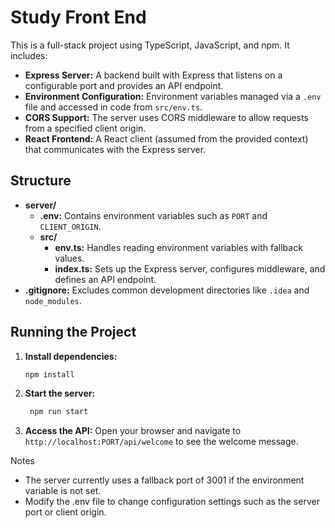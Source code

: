 # Study Front End

This is a full-stack project using TypeScript, JavaScript, and npm. It includes:

- **Express Server:** A backend built with Express that listens on a configurable port and provides an API endpoint.
- **Environment Configuration:** Environment variables managed via a `.env` file and accessed in code from `src/env.ts`.
- **CORS Support:** The server uses CORS middleware to allow requests from a specified client origin.
- **React Frontend:** A React client (assumed from the provided context) that communicates with the Express server.

## Structure

- **server/**
    - **.env:** Contains environment variables such as `PORT` and `CLIENT_ORIGIN`.
    - **src/**
        - **env.ts:** Handles reading environment variables with fallback values.
        - **index.ts:** Sets up the Express server, configures middleware, and defines an API endpoint.
- **.gitignore:** Excludes common development directories like `.idea` and `node_modules`.

## Running the Project

1. **Install dependencies:**
   ```bash
   npm install
   ```
   
2. **Start the server:**
   ```bash 
    npm run start
   ```
   
3. **Access the API:**
   Open your browser and navigate to `http://localhost:PORT/api/welcome` to see the welcome message.

Notes
- The server currently uses a fallback port of 3001 if the environment variable is not set.
- Modify the .env file to change configuration settings such as the server port or client origin.

   
   

